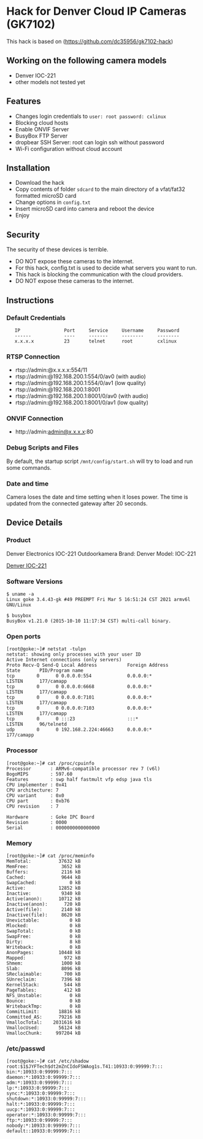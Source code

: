 # Hack for Denver Cloud IP Cameras (GK7102)

This hack is based on (https://github.com/dc35956/gk7102-hack)


## Working on the following camera models

* Denver IOC-221
* other models not tested yet

## Features

* Changes login credentials to ```user: root password: cxlinux```
* Blocking cloud hosts
* Enable ONVIF Server
* BusyBox FTP Server
* dropbear SSH Server: root can login ssh without password
* Wi-Fi configuration without cloud account

## Installation

* Download the hack
* Copy contents of folder ```sdcard``` to the main directory of a vfat/fat32 formatted microSD card
* Change options in ```config.txt```
* Insert microSD card into camera and reboot the device
* Enjoy

## Security

The security of these devices is terrible.
* DO NOT expose these cameras to the internet.
* For this hack, config.txt is used to decide what servers you want to run.
* This hack is blocking the communication with the cloud providers.
* DO NOT expose these cameras to the internet.


## Instructions

### Default Credentials
```
   IP                Port     Service     Username     Password     
   ------            ----     -------     --------     --------     
   x.x.x.x           23       telnet      root         cxlinux
```

### RTSP Connection

* rtsp://admin:@x.x.x.x:554/11
* rtsp://admin:@192.168.200.1:554/0/av0 (with audio)
* rtsp://admin:@192.168.200.1:554/0/av1 (low quality)
* rtsp://admin:@192.168.200.1:8001
* rtsp://admin:@192.168.200.1:8001/0/av0 (with audio)
* rtsp://admin:@192.168.200.1:8001/0/av1 (low quality)

### ONVIF Connection

* http://admin:admin@x.x.x.x:80

### Debug Scripts and Files

By default, the startup script ```/mnt/config/start.sh``` will try to load and run some commands.

### Date and time

Camera loses the date and time setting when it loses power. The time is updated from the connected gateway after 20 seconds.

## Device Details

### Product

Denver Electronics IOC-221 Outdoorkamera 
Brand: Denver
Model: IOC-221

[Denver IOC-221](https://denver.eu/products/smart-home-security/ip-camera-/outdoor/denver-ioc-221/c-1024/c-1246/p-4103)

### Software Versions
```
$ uname -a
Linux goke 3.4.43-gk #49 PREEMPT Fri Mar 5 16:51:24 CST 2021 armv6l GNU/Linux

$ busybox
BusyBox v1.21.0 (2015-10-10 11:17:34 CST) multi-call binary.
```

### Open ports
```
[root@goke:~]# netstat -tulpn
netstat: showing only processes with your user ID
Active Internet connections (only servers)
Proto Recv-Q Send-Q Local Address           Foreign Address         State       PID/Program name
tcp        0      0 0.0.0.0:554             0.0.0.0:*               LISTEN      177/camapp
tcp        0      0 0.0.0.0:6668            0.0.0.0:*               LISTEN      177/camapp
tcp        0      0 0.0.0.0:7101            0.0.0.0:*               LISTEN      177/camapp
tcp        0      0 0.0.0.0:7103            0.0.0.0:*               LISTEN      177/camapp
tcp        0      0 :::23                   :::*                    LISTEN      96/telnetd
udp        0      0 192.168.2.224:46663     0.0.0.0:*                           177/camapp
```

### Processor
```
[root@goke:~]# cat /proc/cpuinfo
Processor       : ARMv6-compatible processor rev 7 (v6l)
BogoMIPS        : 597.60
Features        : swp half fastmult vfp edsp java tls
CPU implementer : 0x41
CPU architecture: 7
CPU variant     : 0x0
CPU part        : 0xb76
CPU revision    : 7

Hardware        : Goke IPC Board
Revision        : 0000
Serial          : 0000000000000000
```

### Memory
```
[root@goke:~]# cat /proc/meminfo
MemTotal:          37632 kB
MemFree:            3652 kB
Buffers:            2116 kB
Cached:             9644 kB
SwapCached:            0 kB
Active:            12852 kB
Inactive:           9340 kB
Active(anon):      10712 kB
Inactive(anon):      720 kB
Active(file):       2140 kB
Inactive(file):     8620 kB
Unevictable:           0 kB
Mlocked:               0 kB
SwapTotal:             0 kB
SwapFree:              0 kB
Dirty:                 8 kB
Writeback:             0 kB
AnonPages:         10448 kB
Mapped:              972 kB
Shmem:              1000 kB
Slab:               8096 kB
SReclaimable:        700 kB
SUnreclaim:         7396 kB
KernelStack:         544 kB
PageTables:          412 kB
NFS_Unstable:          0 kB
Bounce:                0 kB
WritebackTmp:          0 kB
CommitLimit:       18816 kB
Committed_AS:      79216 kB
VmallocTotal:    2031616 kB
VmallocUsed:       56124 kB
VmallocChunk:     997204 kB
```

### /etc/passwd
```
[root@goke:~]# cat /etc/shadow
root:$1$JYFTech$dt2mZnCIdoFSWAog1s.T41:10933:0:99999:7:::
bin:*:10933:0:99999:7:::
daemon:*:10933:0:99999:7:::
adm:*:10933:0:99999:7:::
lp:*:10933:0:99999:7:::
sync:*:10933:0:99999:7:::
shutdown:*:10933:0:99999:7:::
halt:*:10933:0:99999:7:::
uucp:*:10933:0:99999:7:::
operator:*:10933:0:99999:7:::
ftp:*:10933:0:99999:7:::
nobody:*:10933:0:99999:7:::
default::10933:0:99999:7:::
```